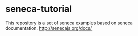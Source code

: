 # seneca-tutorial
This repository is a set of seneca examples based on seneca documentation. http://senecajs.org/docs/
